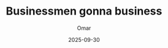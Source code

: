 ---
title: "Businessmen gonna business"
date: 2025-09-30
lastmod: 2025-09-30
tags: ["stream of consciousness"]
draft: true
author: "Omar"
description: ""
---
